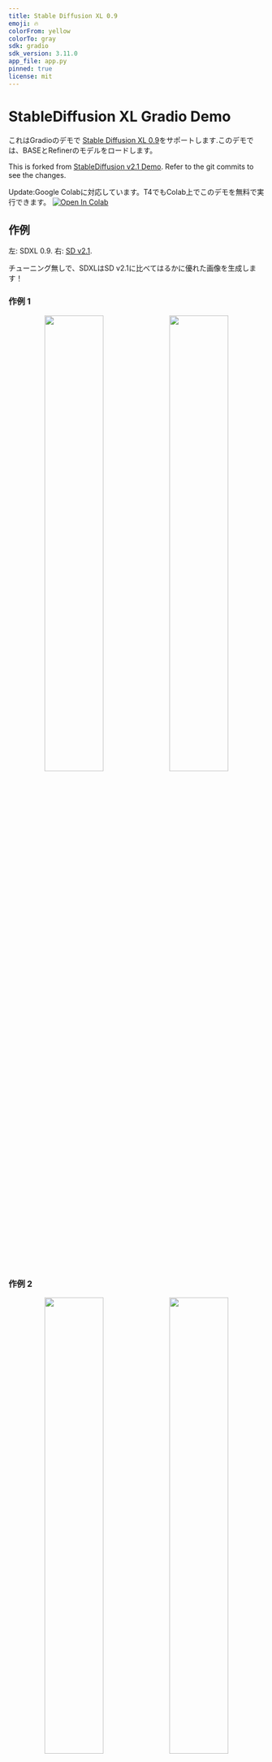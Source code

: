 ```yaml
---
title: Stable Diffusion XL 0.9
emoji: 🔥
colorFrom: yellow
colorTo: gray
sdk: gradio
sdk_version: 3.11.0
app_file: app.py
pinned: true
license: mit
---
```


# StableDiffusion XL Gradio Demo
これはGradioのデモで [Stable Diffusion XL 0.9](https://github.com/Stability-AI/generative-models)をサポートします.このデモでは、BASEとRefinerのモデルをロードします。

This is forked from [StableDiffusion v2.1 Demo](https://huggingface.co/spaces/gradio-client-demos/stable-diffusion). Refer to the git commits to see the changes.

Update:Google Colabに対応しています。T4でもColab上でこのデモを無料で実行できます。 <a target="_blank" href="https://colab.research.google.com/github/TonyLianLong/stable-diffusion-xl-demo/blob/main/Stable_Diffusion_XL_Demo.ipynb">
  <img src="https://colab.research.google.com/assets/colab-badge.svg" alt="Open In Colab"/>
</a>

## 作例

左: SDXL 0.9. 右: [SD v2.1](https://huggingface.co/spaces/gradio-client-demos/stable-diffusion).

チューニング無しで、SDXLはSD v2.1に比べてはるかに優れた画像を生成します！

### 作例 1
<p align="middle">
<img src="imgs/img1_sdxl0.9.png" width="48%">
<img src="imgs/img1_sdv2.1.png" width="48%">
</p>

### 作例 2
<p align="middle">
<img src="imgs/img2_sdxl0.9.png" width="48%">
<img src="imgs/img2_sdv2.1.png" width="48%">
</p>

### 作例 3
<p align="middle">
<img src="imgs/img3_sdxl0.9.png" width="48%">
<img src="imgs/img3_sdv2.1.png" width="48%">
</p>

### 作例 4
<p align="middle">
<img src="imgs/img4_sdxl0.9.png" width="48%">
<img src="imgs/img4_sdv2.1.png" width="48%">
</p>

### 作例 5
<p align="middle">
<img src="imgs/img5_sdxl0.9.png" width="48%">
<img src="imgs/img5_sdv2.1.png" width="48%">
</p>

## インストール
torch 2.0.1がインストールされている場合、次のファイルもインストールする必要があります。:
```shell
pip install accelerate transformers invisible-watermark "numpy>=1.17" "PyWavelets>=1.1.1" "opencv-python>=4.1.0.25" safetensors "gradio==3.11.0"
pip install git+https://github.com/huggingface/diffusers.git@sd_xl
```

## 起動
無料ですが、ウェイトにアクセスする必要がある。 [submit a quick form](https://huggingface.co/stabilityai/stable-diffusion-xl-base-0.9) 
ウェイトをロードするには2つの方法がある。ウェイトにアクセスした後、ローカルにcloneするか、このrepoでウェイトをロードするかです。


### オプション 1
もし両方のreopをローカルでcloneした場合 ([base](https://huggingface.co/stabilityai/stable-diffusion-xl-base-0.9), [refiner](https://huggingface.co/stabilityai/stable-diffusion-xl-refiner-0.9))  (以下に変えて下さい `path_to_sdxl`):
```
PYTORCH_CUDA_ALLOC_CONF=max_split_size_mb:512 SDXL_MODEL_DIR=/path_to_sdxl python app.py
```

### オプション 2
huggingface hub からロードしたい場合は(以下をセットアップしてください [HuggingFace access token](https://huggingface.co/docs/hub/security-tokens)):
```
PYTORCH_CUDA_ALLOC_CONF=max_split_size_mb:512 ACCESS_TOKEN=YOUR_HF_ACCESS_TOKEN python app.py
```

### `torch.compile` サポート
`torch.compile`をオンにすると、全体的な推論が速くなります。しかしこれは最初の実行に若干のオーバーヘッドを追加することになります（つまり、最初の実行時にコンパイルを待つ必要があります）。

### メモリを節約する
1. app.py`の`pipe.enable_model_cpu_offload()`をオンにし、`pipe.to("cuda")`をオフにする。
2. enable_refiner`をFalseにしてRefinerをオフにする。
3. 以下の方法を更に知るには [メモリを節約し、物事をより速くする](https://huggingface.co/docs/diffusers/optimization/fp16).

### 環境変数によるいくつかのオプション
* SDXL_MODEL_DIR` と `ACCESS_TOKEN`: ローカルまたは HF hub から SDXL をロードする。
* ENABLE_REFINER=true/false` Refinerをオン/オフする。([refiner](https://huggingface.co/stabilityai/stable-diffusion-xl-refiner-0.9) 世代を絞り込む).
* `OUTPUT_IMAGES_BEFORE_REFINER=true/false` リファイナーが有効な場合に有効。リファイナーステージ前後の画像を出力する。
* `SHARE=true/false` 公開リンクを作成する（共有やコラボに便利）

## If you enjoy this demo, please give [this repo](https://github.com/TonyLianLong/stable-diffusion-xl-demo) a star ⭐.
